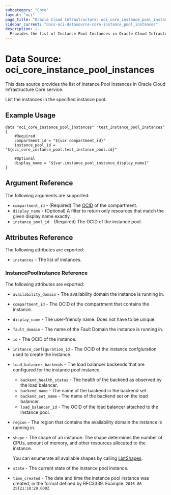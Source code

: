 ```yaml
---
subcategory: "Core"
layout: "oci"
page_title: "Oracle Cloud Infrastructure: oci_core_instance_pool_instances"
sidebar_current: "docs-oci-datasource-core-instance_pool_instances"
description: |-
  Provides the list of Instance Pool Instances in Oracle Cloud Infrastructure Core service
---
```


# Data Source: oci_core_instance_pool_instances
This data source provides the list of Instance Pool Instances in Oracle Cloud Infrastructure Core service.

List the instances in the specified instance pool.

## Example Usage

```hcl
data "oci_core_instance_pool_instances" "test_instance_pool_instances" {
	#Required
	compartment_id = "${var.compartment_id}"
	instance_pool_id = "${oci_core_instance_pool.test_instance_pool.id}"

	#Optional
	display_name = "${var.instance_pool_instance_display_name}"
}
```

## Argument Reference

The following arguments are supported:

* `compartment_id` - (Required) The [OCID](https://docs.cloud.oracle.com/iaas/Content/General/Concepts/identifiers.htm) of the compartment.
* `display_name` - (Optional) A filter to return only resources that match the given display name exactly. 
* `instance_pool_id` - (Required) The OCID of the instance pool.


## Attributes Reference

The following attributes are exported:

* `instances` - The list of instances.

### InstancePoolInstance Reference

The following attributes are exported:

* `availability_domain` - The availability domain the instance is running in.
* `compartment_id` - The OCID of the compartment that contains the instance.
* `display_name` - The user-friendly name.  Does not have to be unique.
* `fault_domain` - The name of the Fault Domain the instance is running in.
* `id` - The OCID of the instance.
* `instance_configuration_id` - The OCID of the instance confgiuration used to create the instance.
* `load_balancer_backends` - The load balancer backends that are configured for the instance pool instance. 
	* `backend_health_status` - The health of the backend as observed by the load balancer.
	* `backend_name` - The name of the backend in the backend set.
	* `backend_set_name` - The name of the backend set on the load balancer.
	* `load_balancer_id` - The OCID of the load balancer attached to the instance pool.
* `region` - The region that contains the availability domain the instance is running in.
* `shape` - The shape of an instance. The shape determines the number of CPUs, amount of memory, and other resources allocated to the instance.

	You can enumerate all available shapes by calling [ListShapes](https://docs.cloud.oracle.com/iaas/api/#/en/iaas/20160918/Shape/ListShapes). 
* `state` - The current state of the instance pool instance.
* `time_created` - The date and time the instance pool instance was created, in the format defined by RFC3339. Example: `2016-08-25T21:10:29.600Z` 

